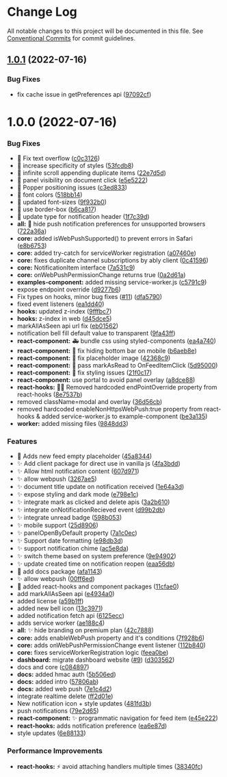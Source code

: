 # Change Log

All notable changes to this project will be documented in this file.
See [Conventional Commits](https://conventionalcommits.org) for commit guidelines.

## [1.0.1](https://github.com/Engagespot/engagespot/compare/v1.0.0...v1.0.1) (2022-07-16)

### Bug Fixes

- fix cache issue in getPreferences api ([97092cf](https://github.com/Engagespot/engagespot/commit/97092cf353bfe7cb78655435fb75d3e2d811ac68))

# 1.0.0 (2022-07-16)

### Bug Fixes

- :bug: Fix text overflow ([c0c3126](https://github.com/Engagespot/engagespot/commit/c0c3126631e22898ad5f19d6bab5ed380d2e15e6))
- :bug: increase specificity of styles ([53fcdb8](https://github.com/Engagespot/engagespot/commit/53fcdb8f67fab6a2db5c0209e8957e379334b034))
- :bug: infinite scroll appending duplicate items ([22e7d5d](https://github.com/Engagespot/engagespot/commit/22e7d5d073d5425c6a03dbdeabe7a803baaaf508))
- :bug: panel visibility on document click ([e5e5222](https://github.com/Engagespot/engagespot/commit/e5e52221b7c1ecdc41947b20fd054e8513c59c51))
- :bug: Popper positioning issues ([c3ed833](https://github.com/Engagespot/engagespot/commit/c3ed833e51b2b95eb5c8c5bdbccff690f09c14be))
- :lipstick: font colors ([518bb14](https://github.com/Engagespot/engagespot/commit/518bb148fb02aa4928cb9e9fdd4be9febf79d88f))
- :lipstick: updated font-sizes ([9f932b0](https://github.com/Engagespot/engagespot/commit/9f932b0babd57f602dff2a70d1d61e2c078e82fc))
- :lipstick: use border-box ([b6ca817](https://github.com/Engagespot/engagespot/commit/b6ca817532c7f5e31f835b2c85d236d6bbe5cf83))
- :rotating_light: update type for notification header ([1f7c39d](https://github.com/Engagespot/engagespot/commit/1f7c39d8be81f9c49fd218443ff67fd47a915070))
- **all:** :bug: hide push notification preferences for unsupported browsers ([722a36a](https://github.com/Engagespot/engagespot/commit/722a36ad6512940047cad2b24387d3230d370387))
- **core:** added isWebPushSupported() to prevent errors in Safari ([e8b6753](https://github.com/Engagespot/engagespot/commit/e8b67530e558ee6c784d9b6c0218db59ad253c43))
- **core:** added try-catch for serviceWorker registration ([a07460e](https://github.com/Engagespot/engagespot/commit/a07460e61f320fed79475f85197393d057297298))
- **core:** fixes duplicate channel subscriptions by ably client ([0c41596](https://github.com/Engagespot/engagespot/commit/0c41596bb5d0493a099185ca8a8e0607aca13961))
- **core:** NotificationItem interface ([7a531c9](https://github.com/Engagespot/engagespot/commit/7a531c94b1b7fb35834ae864f866fc9b27a3dc4b))
- **core:** onWebPushPermissionChange returns true ([0a2d61a](https://github.com/Engagespot/engagespot/commit/0a2d61ae15c03dd1417fbd728d1ac3c82de30961))
- **examples-component:** added missing service-worker.js ([c5791c9](https://github.com/Engagespot/engagespot/commit/c5791c995bae5fc78fabad635562bde868e27270))
- expose endpoint override ([d9277b6](https://github.com/Engagespot/engagespot/commit/d9277b6c22b7e531a8f4070fbb4c267d2a573115))
- Fix types on hooks, minor bug fixes ([#11](https://github.com/Engagespot/engagespot/issues/11)) ([dfa5790](https://github.com/Engagespot/engagespot/commit/dfa5790a1f691846ba89ed8fceca3275723dea66))
- fixed event listeners ([ea1dd40](https://github.com/Engagespot/engagespot/commit/ea1dd40cc55aad2341eb1ee9079c78c2761e4b2d))
- **hooks:** updated z-index ([9fffbc7](https://github.com/Engagespot/engagespot/commit/9fffbc74eb3aa5df1c6b2b4d7dd41f020019daa2))
- **hooks:** z-index in web ([d45dce5](https://github.com/Engagespot/engagespot/commit/d45dce568ec3bc06369bc2bf8f708a1cf0b46a69))
- markAllAsSeen api url fix ([eb01562](https://github.com/Engagespot/engagespot/commit/eb015624c7836ef3cf9279bd0a93cec9133e99d1))
- notification bell fill default value to transparent ([9fa43ff](https://github.com/Engagespot/engagespot/commit/9fa43ffc218c0cf91b70c8941643b0613db6887c))
- **react-component:** :ambulance: bundle css using styled-components ([ea4a740](https://github.com/Engagespot/engagespot/commit/ea4a740501a9f34c4e85367f0713149e7f208d41))
- **react-component:** :bug: fix hiding bottom bar on mobile ([b6aeb8e](https://github.com/Engagespot/engagespot/commit/b6aeb8e85dcae7097ef4b4345f5040124ac5fb69))
- **react-component:** :bug: fix placeholder image ([42368c9](https://github.com/Engagespot/engagespot/commit/42368c9dc6da5d341458c96f9cd44f868602aed3))
- **react-component:** :bug: pass markAsRead to OnFeedItemClick ([5d95000](https://github.com/Engagespot/engagespot/commit/5d950003a82b27a5d6266ff505eb8e02086861e5))
- **react-component:** :lipstick: fix styling issues ([21f0c17](https://github.com/Engagespot/engagespot/commit/21f0c17793827f02a7fd888dd18da2b3538ba0cf))
- **react-component:** use portal to avoid panel overlay ([a8dce88](https://github.com/Engagespot/engagespot/commit/a8dce88da3df8f93fce016049d7cf6647d636b56))
- **react-hooks:** :technologist: Removed hardcoded endPointOverride property from react-hooks ([8e7537b](https://github.com/Engagespot/engagespot/commit/8e7537ba695107066d204a6808219ffbb0b23ce5))
- removed className=modal and overlay ([36d56cb](https://github.com/Engagespot/engagespot/commit/36d56cbb97ff7da7e66d19f05ebb6cdbddef0204))
- removed hardcoded enableNonHttpsWebPush:true property from react-hooks & added service-worker.js to example-component ([be3a135](https://github.com/Engagespot/engagespot/commit/be3a135fe867e2a1659066c47298a96e17da371b))
- **worker:** added missing files ([9848dd3](https://github.com/Engagespot/engagespot/commit/9848dd3eb08c63d56ab98678b4f78cf33b58cfa4))

### Features

- :lipstick: Adds new feed empty placeholder ([45a8344](https://github.com/Engagespot/engagespot/commit/45a834434aeb72a245a1bedb6e2f17f4518971e6))
- :sparkles: Add client package for direct use in vanilla js ([4fa3bdd](https://github.com/Engagespot/engagespot/commit/4fa3bdd51e1c7e2f2bf3e2b3c3271600f905b5fe))
- :sparkles: Allow html notification content ([607d971](https://github.com/Engagespot/engagespot/commit/607d9712027c1df3caac0a6bcd584c02e1d54dc5))
- :sparkles: allow webpush ([3267ae5](https://github.com/Engagespot/engagespot/commit/3267ae547dcc55e8e83b7a67dedad0dc3a219879))
- :sparkles: document title update on notification received ([1e64a3d](https://github.com/Engagespot/engagespot/commit/1e64a3d06cc9f8dff67a33a60ee48e29815e1d70))
- :sparkles: expose styling and dark mode ([e798e1c](https://github.com/Engagespot/engagespot/commit/e798e1c3cafc18f280e2b05d52e7fe9d9660a548))
- :sparkles: integrate mark as clicked and delete apis ([3a2b610](https://github.com/Engagespot/engagespot/commit/3a2b6109cb2a6f29157f62b43a7d7c77d7b14a52))
- :sparkles: integrate onNotificationRecieved event ([d99b2db](https://github.com/Engagespot/engagespot/commit/d99b2db34a6671c3db6ef4754a80258488ffa2a0))
- :sparkles: integrate unread badge ([598b053](https://github.com/Engagespot/engagespot/commit/598b05371c9163b8f22c82fa26b08885dee7c645))
- :sparkles: mobile support ([25d8906](https://github.com/Engagespot/engagespot/commit/25d890619b29ab6bb3d488aeb8c615aad3bfe860))
- :sparkles: panelOpenByDefault property ([7a1c0ec](https://github.com/Engagespot/engagespot/commit/7a1c0ec563a9797493c0c00e0acad0d875d4f0c8))
- :sparkles: Support date formatting ([e98db3d](https://github.com/Engagespot/engagespot/commit/e98db3d717244288442915f6033f2699de78e48c))
- :sparkles: support notification chime ([ac5e8da](https://github.com/Engagespot/engagespot/commit/ac5e8da5a1a5fe3cd8552c129b7c131ce49f817f))
- :sparkles: switch theme based on system preference ([9e94902](https://github.com/Engagespot/engagespot/commit/9e94902c0eab8a85249c1947cdd624ebd18d8e9c))
- :sparkles: update created time on notification reopen ([eaa56db](https://github.com/Engagespot/engagespot/commit/eaa56db5f3d3908b069750fcf958fe5fbbd0543a))
- :tada: add docs package ([afa1143](https://github.com/Engagespot/engagespot/commit/afa114337c765f4f6ac0c6a7baccf38890dda8de))
- ✨ allow webpush ([00ff6ed](https://github.com/Engagespot/engagespot/commit/00ff6ed47d96e53e4f04c92d568ab9ab882d46e7))
- 🚀 added react-hooks and component packages ([11cfae0](https://github.com/Engagespot/engagespot/commit/11cfae02d25c0b9df7be1d25294fba7fe25b141e))
- add markAllAsSeen api ([e4934a0](https://github.com/Engagespot/engagespot/commit/e4934a0426a08c21e09563a298ed833f240b3c4b))
- added license ([a59b1ff](https://github.com/Engagespot/engagespot/commit/a59b1ff0180d4ca6b8a3ea5d50db9400bd9ef252))
- added new bell icon ([13c3971](https://github.com/Engagespot/engagespot/commit/13c3971198c793bdf77f608b69ed2684f809e2e3))
- added notification fetch api ([6125ecc](https://github.com/Engagespot/engagespot/commit/6125ecc0c4617fe0653f238bbea2579bfe3d78ec))
- adds service worker ([ae188c4](https://github.com/Engagespot/engagespot/commit/ae188c413076b73c677ddf9ff485c22ba34c3abd))
- **all:** :sparkles: hide branding on premium plan ([42c7888](https://github.com/Engagespot/engagespot/commit/42c788893ee09d1772ff7bd9862e444a57702f13))
- **core:** adds enableWebPush property and it's conditions ([7f928b6](https://github.com/Engagespot/engagespot/commit/7f928b6e98f13556be0ed82c56d28c1fef205c9f))
- **core:** adds onWebPushPermissionChange event listener ([112b840](https://github.com/Engagespot/engagespot/commit/112b840ee8ff15dac2cba6bf80f0021f53af0166))
- **core:** fixes serviceWorkerRegistration logic ([feea0be](https://github.com/Engagespot/engagespot/commit/feea0be8177c5c84dfd097a032d7acc9f41b1010))
- **dashboard:** migrate dashboard website ([#9](https://github.com/Engagespot/engagespot/issues/9)) ([d303562](https://github.com/Engagespot/engagespot/commit/d303562233ab520fd4ba272338b929681b364494))
- docs and core ([c084897](https://github.com/Engagespot/engagespot/commit/c084897b74ed81afd7ebd2b38d5ae725c1599875))
- **docs:** added hmac auth ([5b506ed](https://github.com/Engagespot/engagespot/commit/5b506ed636f94fae5fc05cbbb38f8c1b18470131))
- **docs:** added intro ([57806ab](https://github.com/Engagespot/engagespot/commit/57806ab99f5cbd80c08e7d6aaadfd94bc5c82690))
- **docs:** added web push ([7e1c4d2](https://github.com/Engagespot/engagespot/commit/7e1c4d245bad1c704e27bba1e6bab7d5b61f3003))
- integrate realtime delete ([ff2d01e](https://github.com/Engagespot/engagespot/commit/ff2d01e3d2cca7b571344264b0685fa7c7cb8652))
- New notification icon + style updates ([481fd3b](https://github.com/Engagespot/engagespot/commit/481fd3baa612186ff854bbadeacc588d688cea3c))
- push notifications ([79e2d65](https://github.com/Engagespot/engagespot/commit/79e2d65b9cc054fc275f7df6807a6ea48e070c7d))
- **react-component:** :sparkles: programmatic navigation for feed item ([e45e222](https://github.com/Engagespot/engagespot/commit/e45e222d51294433cbcdfd26f1c6501e3c1532bf))
- **react-hooks:** adds notification preference ([ea6e87d](https://github.com/Engagespot/engagespot/commit/ea6e87dbb59234a98d650c401f991549fc013f6d))
- style updates ([6e88133](https://github.com/Engagespot/engagespot/commit/6e88133fb87460566401995c4f0a3db980861358))

### Performance Improvements

- **react-hooks:** :zap: avoid attaching handlers multiple times ([38340fc](https://github.com/Engagespot/engagespot/commit/38340fc4aedcec8e5876669f20ecf2e8bdec85b4))
